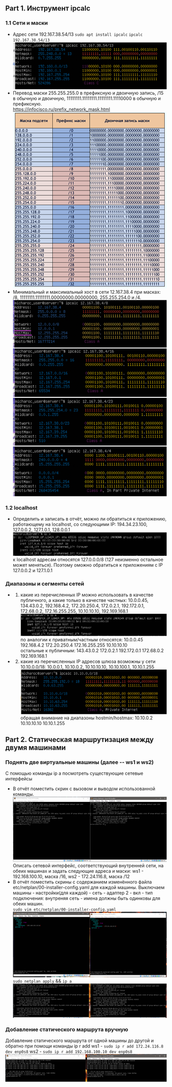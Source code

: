## Part 1. Инструмент ipcalc<br>

### 1.1 Сети и маски
* Адрес сети 192.167.38.54/13
`sudo apt install ipcalc`
`ipcalc 192.167.38.54/13`
![версия ubuntu](scr1.png)<br>
* Перевод маски 255.255.255.0 в префиксную и двоичную запись, /15 в обычную и двоичную, 11111111.11111111.11111111.11110000 в обычную и префиксную.<br>
https://infocisco.ru/prefix_network_mask.html<br>
![версия ubuntu](scr2.png)<br>
* Минимальный и максимальный хост в сети 12.167.38.4 при масках: /8, 11111111.11111111.00000000.00000000, 255.255.254.0 и /4.<br>
![версия ubuntu](scr3.png)<br>
![версия ubuntu](scr4.png)<br>
![версия ubuntu](scr5.png)<br>
![версия ubuntu](scr6.png)<br>
### 1.2 localhost
* Определить и записать в отчёт, можно ли обратиться к приложению, работающему на localhost, со следующими IP: 194.34.23.100, 127.0.0.2, 127.1.0.1, 128.0.0.1<br>
![версия ubuntu](scr7.PNG)<br>
к localhost адресам относятся 127.0.0.0/8 (127 неизменно остальное может меняться). Поэтому оможно обратиться к приложениям с IP  127.0.0.2 и 127.1.0.1<br> 
### Диапазоны и сегменты сетей
* 1) какие из перечисленных IP можно использовать в качестве публичного, а какие только в качестве частных: 10.0.0.45, 134.43.0.2, 192.168.4.2, 172.20.250.4, 172.0.2.1, 192.172.0.1, 172.68.0.2, 172.16.255.255, 10.10.10.10, 192.169.168.1<br>
![версия ubuntu](scr7.PNG)<br>
по аналогии к приватным/частным относятся: 10.0.0.45  192.168.4.2  172.20.250.4  172.16.255.255  10.10.10.10<br>
остальные к публичным: 143.43.0.2  172.0.2.1  192.172.0.1  172.68.0.2  192.169.168.1<br>
* 2) какие из перечисленных IP адресов шлюза возможны у сети 10.10.0.0/18: 10.0.0.1, 10.10.0.2, 10.10.10.10, 10.10.100.1, 10.10.1.255<br>
![версия ubuntu](scr9.PNG)<br>
обращая внимание на диапазоны hostmin/hostmax: 10.10.0.2  10.10.10.10  10.10.1.255<br>

## Part 2. Статическая маршрутизация между двумя машинами<br>
### Поднять две виртуальные машины (далее -- ws1 и ws2)
С помощью команды ip a посмотреть существующие сетевые интерфейсы
* В отчёт поместить скрин с вызовом и выводом использованной команды.
![версия ubuntu](scr10.PNG)<br>
Описать сетевой интерфейс, соответствующий внутренней сети, на обеих машинах и задать следующие адреса и маски: ws1 - 192.168.100.10, маска /16, ws2 - 172.24.116.8, маска /12<br>
* В отчёт поместить скрины с содержанием изменённого файла etc/netplan/00-installer-config.yaml для каждой машины.
Выключаем машины - настройки(для каждой) - сеть - адаптер 2 - вкл - тип подключения: внутреняя сеть - имена должны быть одинковы для обеих машин.<br>
`sudo vim etc/netplan/00-installer-config.yaml`<br>
![версия ubuntu](scr11.PNG)<br>
`sudo netplan apply` && `ip a`<br>
![версия ubuntu](scr12.PNG)<br>
### Добавление статического маршрута вручную
Добавление статического маршрута от одной машины до другой и обратно при помощи команды ip r add
ws1 - `sudo ip r add 172.24.116.8 dev enp0s8`  ws2 - `sudo ip r add 192.168.100.10 dev enp0s8`
![версия ubuntu](scr13.PNG)<br>
